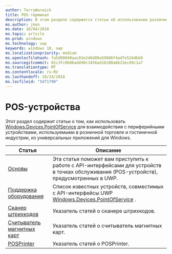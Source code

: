 ```yaml
---
author: TerryWarwick
title: POS-терминал
description: В этом разделе содержатся статьи об использовании различных функций пространства имен точки обслуживания.
ms.author: jken
ms.date: 10/04/2018
ms.topic: article
ms.prod: windows
ms.technology: uwp
keywords: windows 10, uwp
ms.localizationpriority: medium
ms.openlocfilehash: fa5d80040aac83e246d89a59086f4ad7e524dbb8
ms.sourcegitcommit: 82c3fc0b06ad490c3456ad18180a6b23ecd9c1a7
ms.translationtype: MT
ms.contentlocale: ru-RU
ms.lasthandoff: 10/24/2018
ms.locfileid: "5471790"
---
```

# <a name="point-of-service"></a>POS-устройства
Этот раздел содержит статьи о том, как использовать [Windows.Devices.PointOfService](https://docs.microsoft.com/uwp/api/windows.devices.pointofservice) для взаимодействия с периферийными устройствами, используемыми в розничной торговле и гостиничной индустрии, из универсальных приложений для Windows.

| Статья | Описание |
|------|------------|
| [Основы](pos-basics.md) | Эта статья поможет вам приступить к работе с API-интерфейсами для устройств в точках обслуживания (POS-устройств), предусмотренных в UWP. |
| [Поддержка оборудования](pos-device-support.md) | Список известных устройств, совместимых с API-интерфейсы UWP [Windows.Devices.PointOfService](https://aka.ms/pointofservice-api) . |
| [Сканер штрихкодов](pos-barcodescanner.md) | Указатель статей о сканере штрихкодов. |
| [Считыватель магнитных карт](pos-magnetic-stripe-reader.md) | Указатель статей о считыватель магнитных карт.
| [POSPrinter](pos-printer.md) | Указатель статей о POSPrinter. |